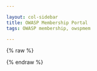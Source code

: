 ```yaml
---

layout: col-sidebar
title: OWASP Membership Portal
tags: OWASP membership, owspmem

---
```


<!-- rebuild 3 -->

<style>
[v-cloak] {display: none}

#member-qr {
  float:right;
  padding: 16px;
}

.label {
  font-weight: bold;
  margin-right: 8px;
}

.info, .multi-info {
  margin-bottom:16px;
  margin-left: 75px;
}

label {
  font-weight: bold;
  margin-right:8px;
}

button {
  margin-right: 16px;
}

.small {
  padding: 2px 8px;
}

.errors {
  padding-bottom: 24px;
  padding-top: 12px;
  border-top: 3px dotted red;
}
.error {
  font-weight:bold;
  color: darkred;
  border-left: 5px solid red;
  padding-left: 8px;
}

.info-section {
  border: 3px solid darkblue;
  border-radius: 8px;
  padding: 8px;
  margin-top: 40px;
}
.section-label {
  margin-top: -20px;
  background: white;
}

.capitalize {
    text-transform: capitalize;
}
</style>

{% raw %}
  <div id="membership-portal-app" style="margin: 0px" v-cloak>
    <div id="member-qr"></div>
    <div id="errors" v-if="errors.length > 0">
      <label>Please correct the following:</label>
      <template v-for="(err, i) in errors">
        <template v-for="(msg, ii) in err">
          <div class="error">{{ msg }}</div>
        </template>
      </template>
    </div>
    <div
      id="member-not-found"
      v-if="!member_ready && mode == 0 && !loading && !member_logged_out"
    >
      No membership was found or your membership has expired. Please
      <a href="https://owasp.org/membership/"
        ><button class="cta-button">Join Us</button></a
      >
      <br />
      If you are a leader who has not applied for complimentary membership, you
      may do so at <a href="https://owasp.org/membership/">Become a Member</a
      ><br />
      If you feel this message is in error, contact
      <a href="mailto:membership@owasp.com">Member Services</a>
    </div>
    <div
      id="member-logged-out"
      v-if="member_logged_out && mode == 0 && !loading"
    >
      Your session has expired. Please
      <a href="https://members.owasp.org/"
        ><button class="cta-button">Log In</button></a
      >
      <br />
    </div>
    <div id="member-info" class="info-section" v-if="member_ready && mode == 0">
      <h3 class="section-label">Welcome, {{ membership_data.name }}</h3>
      <br />
      <section v-if="membership_data['member_number']">
        <div class="label">Member Number:</div>
        <div class="info">
          {{
            membership_data.member_number.substring(
              membership_data.member_number.lastIndexOf("/") + 1
            )
          }}
        </div>
      </section>
      <section v-else>
        <div class="label">Member Number:</div>
        <div class="info">
          Data not found. Contact
          <a href="mailto:membership@owasp.com">Member Services</a>
        </div>
      </section>
      <div class="label">Membership Type:</div>
      <section id="membership" v-if="membership_data.membership_type">
        <div class="info">{{ membership_data.membership_type }}</div>
        <div class="label">Membership End:</div>
        <div class="info">{{ membership_data.membership_end }}</div>
        <div v-if="renewal_near">
          <a v-bind:href="renewal_link"><button class="cta-button">Renew Now</button></a>
        </div>
        <div
          class="label"
          v-if="membership_data['membership_recurring'] == 'yes'"
        >
          Manage <a href="#">TODO: Provide link to Recurring Subscription</a>
        </div>
      </section>
      <section v-else>
        <div>No membership data found.</div>
        <a href="https://owasp.org/membership/"
          ><button class="cta-button">Renew Now</button></a
        >
      </section>
    </div>
    <div class="info-section" v-if="member_ready && mode == 0">
      <h3 class="section-label">Personal Information</h3>
      <div class="label">Email:</div>
      <div class="multi-info">
        <template v-for="(item, i) in membership_data.emails">
          <div class="sub-item" >
            {{ item.email }}
          </div>
        </template>
      </div>
      <div class="label">Address:</div>
      <div class="multi-info">
        <div class="sub-item">{{ membership_data.address.street }}</div>
        <div class="sub-item">{{ membership_data.address.city }}</div>
        <div class="sub-item">{{ membership_data.address.state }}</div>
        <div class="sub-item">
          {{ membership_data.address.postal_code }}
        </div>
        <div class="sub-item">{{ membership_data.address.country }}</div>
      </div>
      <div class="label">Phone:</div>
      <div class="multi-info">
        <template v-for="(item, i) in membership_data.phone_numbers">
          <div class="sub-item" >
            {{ item.number }}
          </div>
        </template>
      </div>
      <div>
        <button class="cta-button" v-if="mode != 1" v-on:click="switchMode">
          Edit Personal Information
        </button>
      </div>
    </div>
    <div id="member-edit" v-if="member_ready && mode == 1">
      <label for="memname">Name:</label
      ><input type="text" id="memname" v-model="membership_data.name" />
      <br />
      <label
        >Email:<button
          class="cta-button green small"
          v-on:click="addEmailItem()"
        >
          +
        </button></label
      >
      <div class="multi-info">
        <template v-for="(item, i) in membership_data.emails">
          <input
            class="sub-item"
            type="text"
            v-model="item.email"            
          /><button
            class="cta-button red small"
            v-on:click="removeEmailItem(item)"
            >
            x</button
          ><br />
        </template>
      </div>
      <label for="address">Address:</label>
      <div class="multi-info" id="address">
        <label for="street">Street:</label
        ><input
          id="street"
          type="text"
          v-model="membership_data.address.street"
        /><br />
        <label for="city">City:</label
        ><input
          id="city"
          type="text"
          v-model="membership_data.address.city"
        /><br />
        <label for="state">State:</label
        ><input
          id="state"
          type="text"
          v-model="membership_data.address.state"
        /><br />
        <label for="postal_code">Postal Code:</label
        ><input
          id="postal_code"
          type="text"
          v-model="membership_data.address.postal_code"
        /><br />
        <label for="country">Country:</label>
        <select
          id="country"
          type="text"
          v-model="membership_data.address.country"
        >
          <option value="AF">Afghanistan</option>
          <option value="AX">Åland Islands</option>
          <option value="AL">Albania</option>
          <option value="DZ">Algeria</option>
          <option value="AS">American Samoa</option>
          <option value="AD">Andorra</option>
          <option value="AO">Angola</option>
          <option value="AI">Anguilla</option>
          <option value="AQ">Antarctica</option>
          <option value="AG">Antigua and Barbuda</option>
          <option value="AR">Argentina</option>
          <option value="AM">Armenia</option>
          <option value="AW">Aruba</option>
          <option value="AU">Australia</option>
          <option value="AT">Austria</option>
          <option value="AZ">Azerbaijan</option>
          <option value="BS">Bahamas</option>
          <option value="BH">Bahrain</option>
          <option value="BD">Bangladesh</option>
          <option value="BB">Barbados</option>
          <option value="BY">Belarus</option>
          <option value="BE">Belgium</option>
          <option value="BZ">Belize</option>
          <option value="BJ">Benin</option>
          <option value="BM">Bermuda</option>
          <option value="BT">Bhutan</option>
          <option value="BO">Bolivia, Plurinational State of</option>
          <option value="BQ">Bonaire, Sint Eustatius and Saba</option>
          <option value="BA">Bosnia and Herzegovina</option>
          <option value="BW">Botswana</option>
          <option value="BV">Bouvet Island</option>
          <option value="BR">Brazil</option>
          <option value="IO">British Indian Ocean Territory</option>
          <option value="BN">Brunei Darussalam</option>
          <option value="BG">Bulgaria</option>
          <option value="BF">Burkina Faso</option>
          <option value="BI">Burundi</option>
          <option value="KH">Cambodia</option>
          <option value="CM">Cameroon</option>
          <option value="CA">Canada</option>
          <option value="CV">Cape Verde</option>
          <option value="KY">Cayman Islands</option>
          <option value="CF">Central African Republic</option>
          <option value="TD">Chad</option>
          <option value="CL">Chile</option>
          <option value="CN">China</option>
          <option value="CX">Christmas Island</option>
          <option value="CC">Cocos (Keeling) Islands</option>
          <option value="CO">Colombia</option>
          <option value="KM">Comoros</option>
          <option value="CG">Congo</option>
          <option value="CD">Congo, the Democratic Republic of the</option>
          <option value="CK">Cook Islands</option>
          <option value="CR">Costa Rica</option>
          <option value="CI">Côte d'Ivoire</option>
          <option value="HR">Croatia</option>
          <option value="CU">Cuba</option>
          <option value="CW">Curaçao</option>
          <option value="CY">Cyprus</option>
          <option value="CZ">Czech Republic</option>
          <option value="DK">Denmark</option>
          <option value="DJ">Djibouti</option>
          <option value="DM">Dominica</option>
          <option value="DO">Dominican Republic</option>
          <option value="EC">Ecuador</option>
          <option value="EG">Egypt</option>
          <option value="SV">El Salvador</option>
          <option value="GQ">Equatorial Guinea</option>
          <option value="ER">Eritrea</option>
          <option value="EE">Estonia</option>
          <option value="ET">Ethiopia</option>
          <option value="FK">Falkland Islands (Malvinas)</option>
          <option value="FO">Faroe Islands</option>
          <option value="FJ">Fiji</option>
          <option value="FI">Finland</option>
          <option value="FR">France</option>
          <option value="GF">French Guiana</option>
          <option value="PF">French Polynesia</option>
          <option value="TF">French Southern Territories</option>
          <option value="GA">Gabon</option>
          <option value="GM">Gambia</option>
          <option value="GE">Georgia</option>
          <option value="DE">Germany</option>
          <option value="GH">Ghana</option>
          <option value="GI">Gibraltar</option>
          <option value="GR">Greece</option>
          <option value="GL">Greenland</option>
          <option value="GD">Grenada</option>
          <option value="GP">Guadeloupe</option>
          <option value="GU">Guam</option>
          <option value="GT">Guatemala</option>
          <option value="GG">Guernsey</option>
          <option value="GN">Guinea</option>
          <option value="GW">Guinea-Bissau</option>
          <option value="GY">Guyana</option>
          <option value="HT">Haiti</option>
          <option value="HM">Heard Island and McDonald Islands</option>
          <option value="VA">Holy See (Vatican City State)</option>
          <option value="HN">Honduras</option>
          <option value="HK">Hong Kong</option>
          <option value="HU">Hungary</option>
          <option value="IS">Iceland</option>
          <option value="IN">India</option>
          <option value="ID">Indonesia</option>
          <option value="IR">Iran, Islamic Republic of</option>
          <option value="IQ">Iraq</option>
          <option value="IE">Ireland</option>
          <option value="IM">Isle of Man</option>
          <option value="IL">Israel</option>
          <option value="IT">Italy</option>
          <option value="JM">Jamaica</option>
          <option value="JP">Japan</option>
          <option value="JE">Jersey</option>
          <option value="JO">Jordan</option>
          <option value="KZ">Kazakhstan</option>
          <option value="KE">Kenya</option>
          <option value="KI">Kiribati</option>
          <option value="KP">Korea, Democratic People's Republic of</option>
          <option value="KR">Korea, Republic of</option>
          <option value="KW">Kuwait</option>
          <option value="KG">Kyrgyzstan</option>
          <option value="LA">Lao People's Democratic Republic</option>
          <option value="LV">Latvia</option>
          <option value="LB">Lebanon</option>
          <option value="LS">Lesotho</option>
          <option value="LR">Liberia</option>
          <option value="LY">Libya</option>
          <option value="LI">Liechtenstein</option>
          <option value="LT">Lithuania</option>
          <option value="LU">Luxembourg</option>
          <option value="MO">Macao</option>
          <option value="MK">Macedonia, the former Yugoslav Republic of</option>
          <option value="MG">Madagascar</option>
          <option value="MW">Malawi</option>
          <option value="MY">Malaysia</option>
          <option value="MV">Maldives</option>
          <option value="ML">Mali</option>
          <option value="MT">Malta</option>
          <option value="MH">Marshall Islands</option>
          <option value="MQ">Martinique</option>
          <option value="MR">Mauritania</option>
          <option value="MU">Mauritius</option>
          <option value="YT">Mayotte</option>
          <option value="MX">Mexico</option>
          <option value="FM">Micronesia, Federated States of</option>
          <option value="MD">Moldova, Republic of</option>
          <option value="MC">Monaco</option>
          <option value="MN">Mongolia</option>
          <option value="ME">Montenegro</option>
          <option value="MS">Montserrat</option>
          <option value="MA">Morocco</option>
          <option value="MZ">Mozambique</option>
          <option value="MM">Myanmar</option>
          <option value="NA">Namibia</option>
          <option value="NR">Nauru</option>
          <option value="NP">Nepal</option>
          <option value="NL">Netherlands</option>
          <option value="NC">New Caledonia</option>
          <option value="NZ">New Zealand</option>
          <option value="NI">Nicaragua</option>
          <option value="NE">Niger</option>
          <option value="NG">Nigeria</option>
          <option value="NU">Niue</option>
          <option value="NF">Norfolk Island</option>
          <option value="MP">Northern Mariana Islands</option>
          <option value="NO">Norway</option>
          <option value="OM">Oman</option>
          <option value="PK">Pakistan</option>
          <option value="PW">Palau</option>
          <option value="PS">Palestinian Territory, Occupied</option>
          <option value="PA">Panama</option>
          <option value="PG">Papua New Guinea</option>
          <option value="PY">Paraguay</option>
          <option value="PE">Peru</option>
          <option value="PH">Philippines</option>
          <option value="PN">Pitcairn</option>
          <option value="PL">Poland</option>
          <option value="PT">Portugal</option>
          <option value="PR">Puerto Rico</option>
          <option value="QA">Qatar</option>
          <option value="RE">Réunion</option>
          <option value="RO">Romania</option>
          <option value="RU">Russian Federation</option>
          <option value="RW">Rwanda</option>
          <option value="BL">Saint Barthélemy</option>
          <option value="SH">
            Saint Helena, Ascension and Tristan da Cunha
          </option>
          <option value="KN">Saint Kitts and Nevis</option>
          <option value="LC">Saint Lucia</option>
          <option value="MF">Saint Martin (French part)</option>
          <option value="PM">Saint Pierre and Miquelon</option>
          <option value="VC">Saint Vincent and the Grenadines</option>
          <option value="WS">Samoa</option>
          <option value="SM">San Marino</option>
          <option value="ST">Sao Tome and Principe</option>
          <option value="SA">Saudi Arabia</option>
          <option value="SN">Senegal</option>
          <option value="RS">Serbia</option>
          <option value="SC">Seychelles</option>
          <option value="SL">Sierra Leone</option>
          <option value="SG">Singapore</option>
          <option value="SX">Sint Maarten (Dutch part)</option>
          <option value="SK">Slovakia</option>
          <option value="SI">Slovenia</option>
          <option value="SB">Solomon Islands</option>
          <option value="SO">Somalia</option>
          <option value="ZA">South Africa</option>
          <option value="GS">
            South Georgia and the South Sandwich Islands
          </option>
          <option value="SS">South Sudan</option>
          <option value="ES">Spain</option>
          <option value="LK">Sri Lanka</option>
          <option value="SD">Sudan</option>
          <option value="SR">Suriname</option>
          <option value="SJ">Svalbard and Jan Mayen</option>
          <option value="SZ">Swaziland</option>
          <option value="SE">Sweden</option>
          <option value="CH">Switzerland</option>
          <option value="SY">Syrian Arab Republic</option>
          <option value="TW">Taiwan, Province of China</option>
          <option value="TJ">Tajikistan</option>
          <option value="TZ">Tanzania, United Republic of</option>
          <option value="TH">Thailand</option>
          <option value="TL">Timor-Leste</option>
          <option value="TG">Togo</option>
          <option value="TK">Tokelau</option>
          <option value="TO">Tonga</option>
          <option value="TT">Trinidad and Tobago</option>
          <option value="TN">Tunisia</option>
          <option value="TR">Turkey</option>
          <option value="TM">Turkmenistan</option>
          <option value="TC">Turks and Caicos Islands</option>
          <option value="TV">Tuvalu</option>
          <option value="UG">Uganda</option>
          <option value="UA">Ukraine</option>
          <option value="AE">United Arab Emirates</option>
          <option value="GB">United Kingdom</option>
          <option value="US">United States</option>
          <option value="UM">United States Minor Outlying Islands</option>
          <option value="UY">Uruguay</option>
          <option value="UZ">Uzbekistan</option>
          <option value="VU">Vanuatu</option>
          <option value="VE">Venezuela, Bolivarian Republic of</option>
          <option value="VN">Viet Nam</option>
          <option value="VG">Virgin Islands, British</option>
          <option value="VI">Virgin Islands, U.S.</option>
          <option value="WF">Wallis and Futuna</option>
          <option value="EH">Western Sahara</option>
          <option value="YE">Yemen</option>
          <option value="ZM">Zambia</option>
          <option value="ZW">Zimbabwe</option>
        </select>
      </div>
      <label
        >Phone:<button
          class="cta-button green small"
          v-on:click="addPhoneItem()"
        >
          +
        </button></label
      >
      <div class="multi-info">
        <template v-for="(item, i) in membership_data.phone_numbers">
          <!-- v-model="membership_data.phone_numbers" -->
          <input
            class="sub-item"
            type="text"
            v-model="item.number"            
          />
          <button            
            class="cta-button red small"
            v-on:click="removePhoneItem(item)"
          >
            x</button
          ><br />
        </template>
      </div>
      <div>
        <button
          class="cta-button"
          style="padding-right: 25px"
          v-if="mode != 0"
          v-on:click="switchMode"
        >
          Cancel</button
        ><button
          class="cta-button green"
          v-if="mode != 0"
          v-on:click="saveInformation()"
        >
          Save
        </button>
      </div>
    </div>
    <!-- start leader section -->
    <div
      class="info-section"
      v-if="
        membership_data &&
        membership_data.leader_info &&
        membership_data.leader_info.length > 0
      "
    >
      <h3 class="section-label">Leadership Information</h3>
      <template v-for="(item, i) in membership_data.leader_info">
        <!-- v-model="membership_data.leader_info" -->
        <div class="info" >
          <a v-bind:href="item.group_url">{{ item.group }} Leader</a>
        </div>
      </template>
    </div>
    <!-- end leader section -->

    <div id="loading" v-if="loading">
      This may take a few moments...
      <button class="cta-button" style="width: 80px; height: 80px">
        <div class="spinner">
          <div class="inner-spinner"></div>
        </div>
      </button>
    </div>
  </div>
{% endraw %}

<script src="https://js.stripe.com/v3"></script>
<script src="https://unpkg.com/vue@2"></script>
<script src="https://unpkg.com/axios/dist/axios.min.js"></script>

<script>
window.addEventListener('load', function() {
  new Vue({
    el: '#membership-portal-app',
    data() {
      return {
        loading: true,
        errors: [],
        membership_data: null,
        update_interval: null,
        mode: 0,
        saved_data: null,
        member_logged_out: false,
      };
    },
    created: function () {
      if (this.loading) {
        const postData = {
          params: {
            authtoken: Cookies.get("CF_Authorization"),
          },
        };
        axios
          .get(
            "https://owaspadmin.azurewebsites.net/api/get-member-info?code=mWP6TjdDSJZOQIZQNtb2fUPuzuIamwaobBZUTnN24JEdtFybiTDl7A==",
            postData
          )
          .then((response) => {
            this.membership_data = response.data;
            //Convert bad JSON to good JSON on new accounts
            if (
              typeof this.membership_data.address === "string" &&
              this.membership_data.address ===
                "{'street':'','city':'','state':'','postal_code':'','country':''}"
            ) {
              this.membership_data.address = JSON.parse(
                this.membership_data.address.replace(/'/g, '"')
              );
            } else if (typeof this.membership_data.address === "string") {
              this.membership_data.address = JSON.parse(
                this.membership_data.address
              );
            }
            this.member_logged_out = false;
            this.loading = false;

            this.$forceUpdate();
            setTimeout(
              function (membership_data) {
                if (membership_data && membership_data.name) {
                  const el = kjua({ text: membership_data.member_number });
                  const div = document.getElementById("member-qr");
                  if (div) {
                    div.appendChild(el);
                  }
                }
              },
              1000,
              this.membership_data
            );
          })
          .catch((err) => {
            this.loading = false;
            console.error(err);
            // for now assuming this is local testing
            
                    this.membership_data = {}
                    this.membership_data.membership_type = 'one'
                    this.membership_data['name'] = 'Harold Test Data'
                    this.membership_data['membership_end'] = '2022-02-11'
                    this.membership_data['emails'] = [{'email':'harold.blankenship@owasp.com'},{'email':'kithwood@gmail.com'}]
                    this.membership_data.phone_numbers=[{'number':'5126443053'}]
                    this.membership_data['membership_recurring']='no'
                    this.membership_data['member_number'] = 'owasp.org'
                    this.membership_data['address'] = {'street':'', 'city':'', 'state':'', 'postal_code':'', 'country':''}
                    this.membership_data['member-qr'] = 'https://owasp.org'
                    this.membership_data.leader_info = [{
                                                              "name": "Harold Blankenship",
                                                              "email": "harold.blankenship@owasp.com",
                                                              "group": "OWASP KLAP",
                                                              "group-type": "project",
                                                              "group_url": "https://owasp.org/www-projectchapter-example/"
                                                          },
                                                          {
                                                              "name": "Harold Blankenship",
                                                              "email": "harold.blankenship@owasp.com",
                                                              "group": "OWASP TRaP",
                                                              "group-type": "project",
                                                              "group_url": "https://owasp.org/www-projectchapter-example/"
                                                          },
                                                          {
                                                              "name": "Harold Blankenship",
                                                              "email": "harold.blankenship@owasp.com",
                                                              "group": "OWASP New Braunfels",
                                                              "group-type": "chapter",
                                                              "group_url": "https://owasp.org/www-projectchapter-example/"
                                                          }]
                    this.member_logged_out = false
                    this.loading=false
                    
                    setTimeout(function(membership_data) { 
                          if(membership_data && membership_data['name']) {
                              el = kjua({text: membership_data['member_number']});
                              div = document.getElementById('member-qr');
                              if(div) {
                                div.appendChild(el)
                              }
                          }
                      }, 1000, this.membership_data)
                      this.saved_data = JSON.parse(JSON.stringify(this.membership_data))
                  //  

            this.$forceUpdate();
          });
      } // end if loading
    },
    computed: {
      member_ready() {
        return (
          !this.loading &&
          this.membership_data != null &&
          this.membership_data.name
        );
      },
      renewal_near() {
        if (this.membership_data.membership_end) {
          var dt = Date.parse(this.membership_data.membership_end);
          var diff = Math.abs(dt - Date.now());
          return diff / (1000 * 60 * 60 * 24) < 30;
        } else return false;
      },
      renewal_link() {
        if(this.membership_data.membership_email)
          return "https://owasp.org/membership?email=" + this.membership_data.membership_email;
        else
          return "https://owasp.org/membership/"
      }
    },
    methods: {
      validate: function () {
        this.errors = [];

        if (this.membership_data?.name.length <= 0) {
          const nameError = { name: "Name must not be empty" };
          console.warn(nameError);
          this.errors.push(nameError);
        }

        if (
          !("emails" in this.membership_data) ||
          this.membership_data?.emails?.length <= 0
        ) {
          const emailError = { email: "You must have at least one email." };
          console.warn(emailError);
          this.errors.push(emailError);
        }
        if (
          !("phone_numbers" in this.membership_data) ||
          this.membership_data?.phone_numbers?.length <= 0
        ) {
          const phoneError = {
            phone: "You must have at least one phone number.",
          };
          console.warn(phoneError);
          this.errors.push(phoneError);
        }
        if (
          !("address" in this.membership_data) ||
          this.membership_data?.address?.street?.length <= 0 ||
          this.membership_data?.address?.city?.length <= 0 ||
          this.membership_data?.address?.postal_code?.length <= 0 ||
          this.membership_data?.address?.country?.length <= 0
        ) {
          const addressError = { address: "You must have a valid address." };
          console.warn(addressError);
          this.errors.push(addressError);
        }

        return this.errors.length === 0;
      },
      switchMode: function () {
        this.mode = !this.mode;
        if (this.saved_data) {
          this.membership_data = JSON.parse(JSON.stringify(this.saved_data));
        }
        this.errors = []; // why doesn't this set errors to empty?
        this.$forceUpdate();
        return false;
      },
      removePhoneItem: function (item) {
        this.errors = [];
        if (this.membership_data.phone_numbers?.length <= 1) {
          if (!this.errors.some((e) => e.phone)) {
            this.errors.push({
              phone: "You must have at least one phone number.",
            });
          }
          //this.errors = []
          this.$forceUpdate();
          return false;
        }

        this.membership_data.phone_numbers.splice(
          this.membership_data.phone_numbers.indexOf(item),
          1
        );
        this.$forceUpdate();
        return false;
      },
      addPhoneItem: function () {
        this.errors = [];
        if (!("phone_numbers" in this.membership_data))
          this.membership_data.phone_numbers = [];
        this.membership_data.phone_numbers.push({ number: "" });
        this.$forceUpdate();
        return false;
      },
      removeEmailItem: function (item) {
        this.errors = [];
        if (this.membership_data.emails.length <= 1) {
          if (!this.errors.some((e) => e.email)) {
            const emailError = { email: "You must have at least one email." };
            console.warn(emailError);
            this.errors.push(emailError);
          }
          //this.errors = []
          this.$forceUpdate();
          return false;
        }

        this.membership_data.emails.splice(
          this.membership_data.emails.indexOf(item),
          1
        );
        this.$forceUpdate();
        return false;
      },
      addEmailItem: function () {
        this.errors = [];
        if (!("emails" in this.membership_data)) this.membership_data.emails = [];
        this.membership_data.emails.push({ email: "" });
        this.$forceUpdate();
        return false;
      },
      saveInformation: function () {
        this.$forceUpdate();
        if (this.validate()) {
          this.loading = true;
          const postData = {
            params: {
              authtoken: Cookies.get("CF_Authorization"),
              membership_data: this.membership_data,
            },
          };
          axios
            .get(
              "https://owaspadmin.azurewebsites.net/api/update-member-info?code=NRBl9EyVfVJYZCos5BuhquJ8KlPj/X35Isl7kNj6uk0Zr88xhPJZ5A==",
              postData
            )
            .then(() => {
              this.loading = false;
              this.mode = 0;
              this.$forceUpdate();
            })
            .catch((err) => {
              //this.errors.push({message : 'These are not the droids you are looking for' })
              this.loading = false;
              const error = { error: err };
              console.warn(error);
              this.errors.push(error);
              this.mode = 0;
              this.$forceUpdate();
            });
        }
      },
    }, // end methods
  }) // end Vue
}, false) // end addEventListener
</script>
